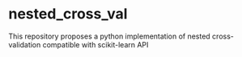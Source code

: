 # nested_cross_val
 This repository proposes a python implementation of nested cross-validation compatible with scikit-learn API
